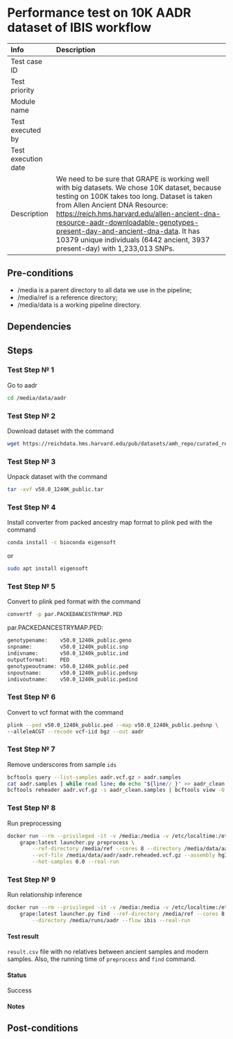 # Performance test on 10K AADR dataset of IBIS workflow

| Info | Description |
|:--|:--|
| Test case ID  |   |
| Test priority  |   |
| Module name  |   |
| Test executed by  |   |
| Test execution date  |   |
| Description  | We need to be sure that GRAPE is working well with big datasets. We chose 10K dataset, because testing on 100K takes too long. Dataset is taken from Allen Ancient DNA Resource: https://reich.hms.harvard.edu/allen-ancient-dna-resource-aadr-downloadable-genotypes-present-day-and-ancient-dna-data. It has 10379 unique individuals (6442 ancient, 3937 present-day) with 1,233,013 SNPs.  |

## Pre-conditions

- /media is a parent directory to all data we use in the pipeline;
- /media/ref is a reference directory;
- /media/data is a working pipeline directory.

## Dependencies

## Steps


### Test Step № 1

Go to aadr

```bash
cd /media/data/aadr
```

### Test Step № 2

Download dataset with the command

```bash
wget https://reichdata.hms.harvard.edu/pub/datasets/amh_repo/curated_releases/V50/V50.0/SHARE/public.dir/v50.0_1240K_public.tar
```

### Test Step № 3

Unpack dataset with the command

```bash
tar -xvf v50.0_1240K_public.tar
```


### Test Step № 4

Install converter from packed ancestry map format to plink ped with the command

```bash
conda install -c bioconda eigensoft
```
or
```bash
sudo apt install eigensoft
```

### Test Step № 5

Convert to plink ped format with the command

```bash
convertf -p par.PACKEDANCESTRYMAP.PED
```

par.PACKEDANCESTRYMAP.PED:
```bash
genotypename:    v50.0_1240k_public.geno
snpname:         v50.0_1240k_public.snp
indivname:       v50.0_1240k_public.ind
outputformat:    PED
genotypeoutname: v50.0_1240k_public.ped
snpoutname:      v50.0_1240k_public.pedsnp
indivoutname:    v50.0_1240k_public.pedind
```



### Test Step № 6

Convert to vcf format with the command

```bash
plink --ped v50.0_1240k_public.ped --map v50.0_1240k_public.pedsnp \
--alleleACGT --recode vcf-iid bgz --out aadr
```

### Test Step № 7

Remove underscores from sample `ids`

```bash
bcftools query --list-samples aadr.vcf.gz > aadr.samples
cat aadr.samples | while read line; do echo "${line//_}" >> aadr_clean.samples; done
bcftools reheader aadr.vcf.gz -s aadr_clean.samples | bcftools view -O z -o aadr.reheaded.vcf.gz
```


### Test Step № 8

Run preprocessing

```bash
docker run --rm --privileged -it -v /media:/media -v /etc/localtime:/etc/localtime:ro \
    grape:latest launcher.py preprocess \
        --ref-directory /media/ref --cores 8 --directory /media/data/aadr \
        --vcf-file /media/data/aadr/aadr.reheaded.vcf.gz --assembly hg37 \
        --het-samples 0.0 --real-run
```


### Test Step № 9

Run relationship inference

```bash
docker run --rm --privileged -it -v /media:/media -v /etc/localtime:/etc/localtime:ro \
    grape:latest launcher.py find --ref-directory /media/ref --cores 8 \
        --directory /media/runs/aadr --flow ibis --real-run
```

#### Test result

`result.csv` file with no relatives between ancient samples and modern samples. Also, the running time of `preprocess` and `find` command.

#### Status

Success

#### Notes


## Post-conditions

